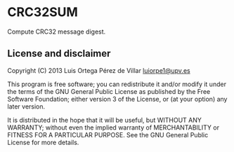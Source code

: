 CRC32SUM
========

Compute CRC32 message digest.


License and disclaimer
----------------------
Copyright (C) 2013 Luis Ortega Pérez de Villar <luiorpe1@upv.es>

This program is free software; you can redistribute it and/or modify
it under the terms of the GNU General Public License as published by
the Free Software Foundation; either version 3 of the License, or
(at your option) any later version.

It is distributed in the hope that it will be useful, but WITHOUT ANY
WARRANTY; without even the implied warranty of MERCHANTABILITY or FITNESS FOR
A PARTICULAR PURPOSE. See the GNU General Public License for more details.